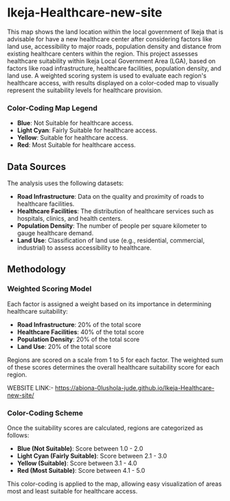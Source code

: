 # Ikeja-Healthcare-new-site
This map shows the land location within the local government of Ikeja that is advisable for have a new healthcare center after considering factors like land use, accessibility to major roads, population density and distance from existing healthcare centers within the region. This project assesses healthcare suitability within Ikeja Local Government Area (LGA), based on factors like road infrastructure, healthcare facilities, population density, and land use. A weighted scoring system is used to evaluate each region's healthcare access, with results displayed on a color-coded map to visually represent the suitability levels for healthcare provision.

### Color-Coding Map Legend

- **Blue**: Not Suitable for healthcare access.
- **Light Cyan**: Fairly Suitable for healthcare access.
- **Yellow**: Suitable for healthcare access.
- **Red**: Most Suitable for healthcare access.

## Data Sources

The analysis uses the following datasets:

- **Road Infrastructure**: Data on the quality and proximity of roads to healthcare facilities.
- **Healthcare Facilities**: The distribution of healthcare services such as hospitals, clinics, and health centers.
- **Population Density**: The number of people per square kilometer to gauge healthcare demand.
- **Land Use**: Classification of land use (e.g., residential, commercial, industrial) to assess accessibility to healthcare.

## Methodology

### Weighted Scoring Model

Each factor is assigned a weight based on its importance in determining healthcare suitability:

- **Road Infrastructure**: 20% of the total score
- **Healthcare Facilities**: 40% of the total score
- **Population Density**: 20% of the total score
- **Land Use**: 20% of the total score

Regions are scored on a scale from 1 to 5 for each factor. The weighted sum of these scores determines the overall healthcare suitability score for each region.

WEBSITE LINK:- https://abiona-0lushola-jude.github.io/Ikeja-Healthcare-new-site/

### Color-Coding Scheme

Once the suitability scores are calculated, regions are categorized as follows:

- **Blue (Not Suitable)**: Score between 1.0 - 2.0
- **Light Cyan (Fairly Suitable)**: Score between 2.1 - 3.0
- **Yellow (Suitable)**: Score between 3.1 - 4.0
- **Red (Most Suitable)**: Score between 4.1 - 5.0

This color-coding is applied to the map, allowing easy visualization of areas most and least suitable for healthcare access.

